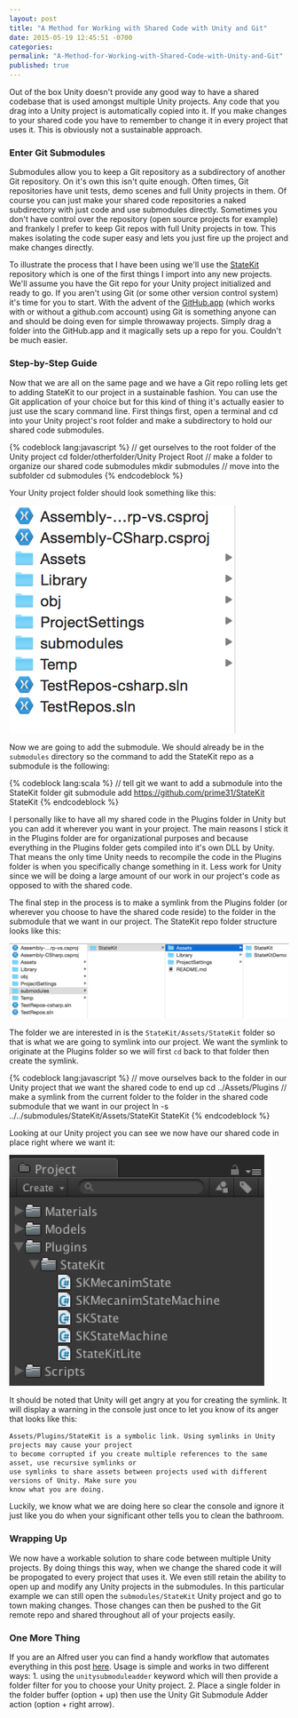 ```yaml
---
layout: post
title: "A Method for Working with Shared Code with Unity and Git"
date: 2015-05-19 12:45:51 -0700
categories:
permalink: "A-Method-for-Working-with-Shared-Code-with-Unity-and-Git"
published: true
---
```



Out of the box Unity doesn't provide any good way to have a shared codebase that is used amongst multiple Unity projects. Any code that you drag into a Unity project is automatically copied into it. If you make changes to your shared code you have to remember to change it in every project that uses it. This is obviously not a sustainable approach.


<!-- more -->


### Enter Git Submodules

Submodules allow you to keep a Git repository as a subdirectory of another Git repository. On it's own this isn't quite enough. Often times, Git repositories have unit tests, demo scenes and full Unity projects in them. Of course you can just make your shared code repositories a naked subdirectory with just code and use submodules directly. Sometimes you don't have control over the repository (open source projects for example) and frankely I prefer to keep Git repos with full Unity projects in tow. This makes isolating the code super easy and lets you just fire up the project and make changes directly.


To illustrate the process that I have been using we'll use the [StateKit](https://github.com/prime31/StateKit) repository which is one of the first things I import into any new projects. We'll assume you have the Git repo for your Unity project initialized and ready to go. If you aren't using Git (or some other version control system) it's time for you to start. With the advent of the [GitHub.app](https://mac.github.com/) (which works with or without a github.com account) using Git is something anyone can and should be doing even for simple throwaway projects. Simply drag a folder into the GitHub.app and it magically sets up a repo for you. Couldn't be much easier.


### Step-by-Step Guide

Now that we are all on the same page and we have a Git repo rolling lets get to adding StateKit to our project in a sustainable fashion. You can use the Git application of your choice but for this kind of thing it's actually easier to just use the scary command line. First things first, open a terminal and cd into your Unity project's root folder and make a subdirectory to hold our shared code submodules.

{% codeblock lang:javascript %}
// get ourselves to the root folder of the Unity project
cd folder/otherfolder/Unity Project Root
// make a folder to organize our shared code submodules
mkdir submodules
// move into the subfolder
cd submodules
{% endcodeblock %}


Your Unity project folder should look something like this:

![](/images/posts/submodules/initialFolder.png)


Now we are going to add the submodule. We should already be in the `submodules` directory so the command to add the StateKit repo as a submodule is the following:


{% codeblock lang:scala %}
// tell git we want to add a submodule into the StateKit folder
git submodule add https://github.com/prime31/StateKit StateKit
{% endcodeblock %}


I personally like to have all my shared code in the Plugins folder in Unity but you can add it wherever you want in your project. The main reasons I stick it in the Plugins folder are for organizational purposes and because everything in the Plugins folder gets compiled into it's own DLL by Unity. That means the only time Unity needs to recompile the code in the Plugins folder is when you specifically change something in it. Less work for Unity since we will be doing a large amount of our work in our project's code as opposed to with the shared code.


The final step in the process is to make a symlink from the Plugins folder (or wherever you choose to have the shared code reside) to the folder in the submodule that we want in our project. The StateKit repo folder structure looks like this:

![](/images/posts/submodules/stateKitFolder.png)


The folder we are interested in is the `StateKit/Assets/StateKit` folder so that is what we are going to symlink into our project. We want the symlink to originate at the Plugins folder so we will first `cd` back to that folder then create the symlink.


{% codeblock lang:javascript %}
// move ourselves back to the folder in our Unity project that we want the shared code to end up
cd ../Assets/Plugins
// make a symlink from the current folder to the folder in the shared code submodule that we want in our project
ln -s ../../submodules/StateKit/Assets/StateKit StateKit
{% endcodeblock %}


Looking at our Unity project you can see we now have our shared code in place right where we want it:

![](/images/posts/submodules/unityProject.png)


It should be noted that Unity will get angry at you for creating the symlink. It will display a warning in the console just once to let you know of its anger that looks like this:

```
Assets/Plugins/StateKit is a symbolic link. Using symlinks in Unity projects may cause your project
to become corrupted if you create multiple references to the same asset, use recursive symlinks or
use symlinks to share assets between projects used with different versions of Unity. Make sure you
know what you are doing.
```


Luckily, we know what we are doing here so clear the console and ignore it just like you do when your significant other tells you to clean the bathroom.


### Wrapping Up

We now have a workable solution to share code between multiple Unity projects. By doing things this way, when we change the shared code it will be propogated to every project that uses it. We even still retain the ability to open up and modify any Unity projects in the submodules. In this particular example we can still open the `submodules/StateKit` Unity project and go to town making changes. Those changes can then be pushed to the Git remote repo and shared throughout all of your projects easily.


### One More Thing

If you are an Alfred user you can find a handy workflow that automates everything in this post [here](https://mega.co.nz/#!JV1QWKbJ!HmLBN7efh_5_bd4TXC7hx2QNgL3DzHO0QEvInBzYUDo). Usage is simple and works in two different ways: 1. using the `unitysubmoduleadder` keyword which will then provide a folder filter for you to choose your Unity project. 2. Place a single folder in the folder buffer (option + up) then use the Unity Git Submodule Adder action (option + right arrow).